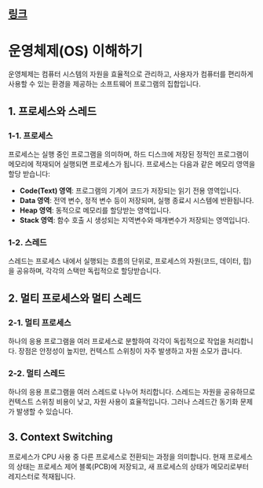 
## [링크](https://velog.io/@tlatjdgh3778/CS-%EC%A0%95%EB%A6%AC-%EC%9A%B4%EC%98%81%EC%B2%B4%EC%A0%9C1) 

# 운영체제(OS) 이해하기

운영체제는 컴퓨터 시스템의 자원을 효율적으로 관리하고, 사용자가 컴퓨터를 편리하게 사용할 수 있는 환경을 제공하는 소프트웨어 프로그램의 집합입니다.

## 1. 프로세스와 스레드

### 1-1. 프로세스
프로세스는 실행 중인 프로그램을 의미하며, 하드 디스크에 저장된 정적인 프로그램이 메모리에 적재되어 실행되면 프로세스가 됩니다. 프로세스는 다음과 같은 메모리 영역을 할당 받습니다:
- **Code(Text) 영역**: 프로그램의 기계어 코드가 저장되는 읽기 전용 영역입니다.
- **Data 영역**: 전역 변수, 정적 변수 등이 저장되며, 실행 종료시 시스템에 반환됩니다.
- **Heap 영역**: 동적으로 메모리를 할당받는 영역입니다.
- **Stack 영역**: 함수 호출 시 생성되는 지역변수와 매개변수가 저장되는 영역입니다.

### 1-2. 스레드
스레드는 프로세스 내에서 실행되는 흐름의 단위로, 프로세스의 자원(코드, 데이터, 힙)을 공유하며, 각각의 스택만 독립적으로 할당받습니다.

## 2. 멀티 프로세스와 멀티 스레드

### 2-1. 멀티 프로세스
하나의 응용 프로그램을 여러 프로세스로 분할하여 각각이 독립적으로 작업을 처리합니다. 장점은 안정성이 높지만, 컨텍스트 스위칭이 자주 발생하고 자원 소모가 큽니다.

### 2-2. 멀티 스레드
하나의 응용 프로그램을 여러 스레드로 나누어 처리합니다. 스레드는 자원을 공유하므로 컨텍스트 스위칭 비용이 낮고, 자원 사용이 효율적입니다. 그러나 스레드간 동기화 문제가 발생할 수 있습니다.

## 3. Context Switching
프로세스가 CPU 사용 중 다른 프로세스로 전환되는 과정을 의미합니다. 현재 프로세스의 상태는 프로세스 제어 블록(PCB)에 저장되고, 새 프로세스의 상태가 메모리로부터 레지스터로 적재됩니다.

